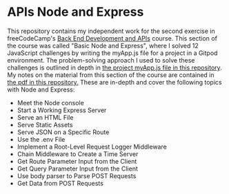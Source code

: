 # APIs Node and Express
This repository contains my independent work for the second exercise in freeCodeCamp's [Back End Development and APIs](https://www.freecodecamp.org/learn/back-end-development-and-apis/) course. This section of the course was called "Basic Node and Express", where I solved 12 JavaScript challenges by writing the myApp.js file for a project in a Gitpod environment. The problem-solving approach I used to solve these challenges is outlined in depth in [the project myApp.js file in this repository](https://github.com/franpanteli/APIs-Node-and-Express/blob/main/myApp.js). My notes on the material from this section of the course are contained in [the pdf in this repository.](https://github.com/franpanteli/APIs-Node-and-Express/blob/main/Node%20and%20Express%20Course%20Notes.pdf) These are in-depth and cover the following topics with Node and Express:
<ul>
  <li>Meet the Node console</li>
  <li>Start a Working Express Server</li>
  <li>Serve an HTML File</li>
  <li>Serve Static Assets</li>
  <li>Serve JSON on a Specific Route</li>
  <li>Use the .env File</li>
  <li>Implement a Root-Level Request Logger Middleware</li>
  <li>Chain Middleware to Create a Time Server</li>
  <li>Get Route Parameter Input from the Client</li>
  <li>Get Query Parameter Input from the Client</li>
  <li>Use body parser to Parse POST Requests</li>
  <li>Get Data from POST Requests</li>
</ul>